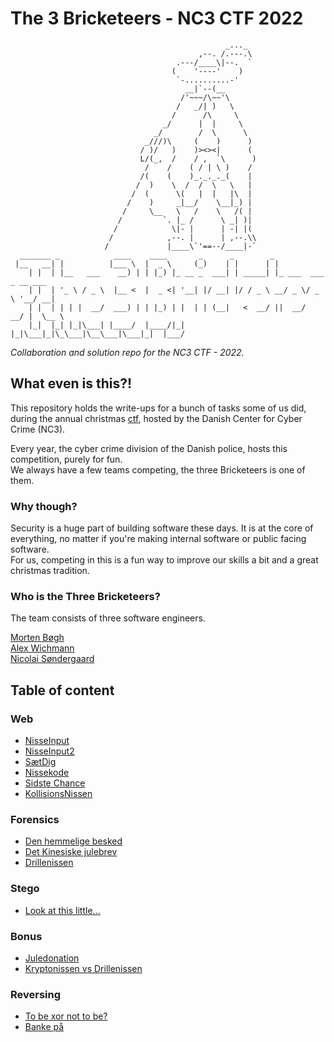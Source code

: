 # The 3 Bricketeers - NC3 CTF 2022

```text
                                                _..._
                                          ,--. /.---.\
                                     .---/____\|--.  `
                                    (    '----'    )
                                     `-..........-'
                                       __|`--(__
                                      /'~~~/\~~'\
                                     /   _/| )   \
                                    /      /\     \
                                  _/      |  |     \
                                _/        /  \      \
                              _///)\     (    )      )
                             / )/   )    )><><|      (
                             L/(_,  /    / ,  `\      )
                              /    /    ( / | \ )    /
                             /(    (    )_._._._(    |
                            /  )    \  /  /  \   \   |
                           /  (      \(   |  |   |\  |
                          /    )     _|__/    \__|_) |
                         /     \__   \   /    \   /( |
                        /         `. |_ /      \ _| )|
                       /            \|- |      | -| |(
                      /            ,--. |      | ,--.\\
                     /             |____\`'==--/____|-`
  _______ _            ____    ____       _      _        _                     
 |__   __| |          |___ \  |  _ \     (_)    | |      | |                    
    | |  | |__   ___    __) | | |_) |_ __ _  ___| | _____| |_ ___  ___ _ __ ___ 
    | |  | '_ \ / _ \  |__ <  |  _ <| '__| |/ __| |/ / _ \ __/ _ \/ _ \ '__/ __|
    | |  | | | |  __/  ___) | | |_) | |  | | (__|   <  __/ ||  __/  __/ |  \__ \
    |_|  |_| |_|\___| |____/  |____/|_|  |_|\___|_|\_\___|\__\___|\___|_|  |___/
```

_Collaboration and solution repo for the NC3 CTF - 2022._

## What even is this?!

This repository holds the write-ups for a bunch of tasks some of us did, during the annual christmas [ctf](https://en.wikipedia.org/wiki/Capture_the_flag_(cybersecurity)), hosted by the Danish Center for Cyber Crime (NC3).

Every year, the cyber crime division of the Danish police, hosts this competition, purely for fun.  
We always have a few teams competing, the three Bricketeers is one of them.

### Why though?

Security is a huge part of building software these days. It is at the core of everything, no matter if you're making internal software or public facing software.  
For us, competing in this is a fun way to improve our skills a bit and a great christmas tradition.

### Who is the Three Bricketeers?

The team consists of three software engineers.

[Morten Bøgh](https://github.com/mbogh)  
[Alex Wichmann](https://github.com/visualbean)  
[Nicolai Søndergaard](https://github.com/nicoolai)  

## Table of content

### Web

* [NisseInput](Web/NisseInput/README.md)
* [NisseInput2](Web/NisseInput2/README.md)
* [SætDig](Web/SaetDig/README.md)
* [Nissekode](Web/Nissekode/README.md)
* [Sidste Chance](Web/SidsteChance/README.md)
* [KollisionsNissen](Web/Kollisionsnissen/README.md)

### Forensics

* [Den hemmelige besked](/forensics/den_hemmelige_besked.md)
* [Det Kinesiske julebrev](/forensics/det_kinesiske_julebrev.md)
* [Drillenissen](/forensics/drillenissen.md)

### Stego

* [Look at this little...](/stego/look_at_this_little.md)

### Bonus

* [Juledonation](/bonus/juledonation.md)
* [Kryptonissen vs Drillenissen](/bonus/KryptonissenVsDrillenissen/README.md)

### Reversing

* [To be xor not to be?](/reversing/ToBeXorNotToBe/README.md)
* [Banke på](/reversing/banke-paa/README.md)
